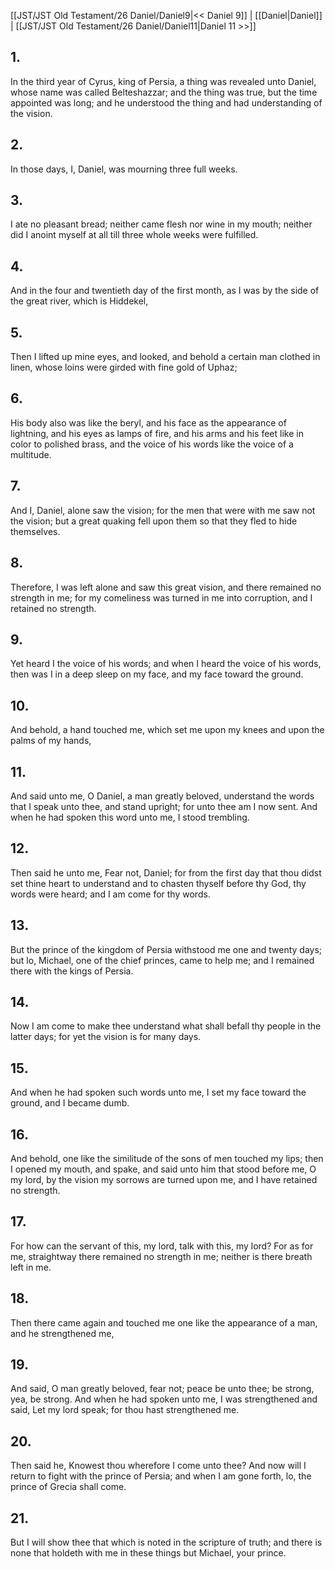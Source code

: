 [[JST/JST Old Testament/26 Daniel/Daniel9|<< Daniel 9]] | [[Daniel|Daniel]] | [[JST/JST Old Testament/26 Daniel/Daniel11|Daniel 11 >>]]
## 1.
In the third year of Cyrus, king of Persia, a thing was revealed unto Daniel, whose name was called Belteshazzar; and the thing was true, but the time appointed was long; and he understood the thing and had understanding of the vision.
## 2.
In those days, I, Daniel, was mourning three full weeks.
## 3.
I ate no pleasant bread; neither came flesh nor wine in my mouth; neither did I anoint myself at all till three whole weeks were fulfilled.
## 4.
And in the four and twentieth day of the first month, as I was by the side of the great river, which is Hiddekel,
## 5.
Then I lifted up mine eyes, and looked, and behold a certain man clothed in linen, whose loins were girded with fine gold of Uphaz;
## 6.
His body also was like the beryl, and his face as the appearance of lightning, and his eyes as lamps of fire, and his arms and his feet like in color to polished brass, and the voice of his words like the voice of a multitude.
## 7.
And I, Daniel, alone saw the vision; for the men that were with me saw not the vision; but a great quaking fell upon them so that they fled to hide themselves.
## 8.
Therefore, I was left alone and saw this great vision, and there remained no strength in me; for my comeliness was turned in me into corruption, and I retained no strength.
## 9.
Yet heard I the voice of his words; and when I heard the voice of his words, then was I in a deep sleep on my face, and my face toward the ground.
## 10.
And behold, a hand touched me, which set me upon my knees and upon the palms of my hands,
## 11.
And said unto me, O Daniel, a man greatly beloved, understand the words that I speak unto thee, and stand upright; for unto thee am I now sent. And when he had spoken this word unto me, I stood trembling.
## 12.
Then said he unto me, Fear not, Daniel; for from the first day that thou didst set thine heart to understand and to chasten thyself before thy God, thy words were heard; and I am come for thy words.
## 13.
But the prince of the kingdom of Persia withstood me one and twenty days; but lo, Michael, one of the chief princes, came to help me; and I remained there with the kings of Persia.
## 14.
Now I am come to make thee understand what shall befall thy people in the latter days; for yet the vision is for many days.
## 15.
And when he had spoken such words unto me, I set my face toward the ground, and I became dumb.
## 16.
And behold, one like the similitude of the sons of men touched my lips; then I opened my mouth, and spake, and said unto him that stood before me, O my lord, by the vision my sorrows are turned upon me, and I have retained no strength.
## 17.
For how can the servant of this, my lord, talk with this, my lord? For as for me, straightway there remained no strength in me; neither is there breath left in me.
## 18.
Then there came again and touched me one like the appearance of a man, and he strengthened me,
## 19.
And said, O man greatly beloved, fear not; peace be unto thee; be strong, yea, be strong. And when he had spoken unto me, I was strengthened and said, Let my lord speak; for thou hast strengthened me.
## 20.
Then said he, Knowest thou wherefore I come unto thee? And now will I return to fight with the prince of Persia; and when I am gone forth, lo, the prince of Grecia shall come.
## 21.
But I will show thee that which is noted in the scripture of truth; and there is none that holdeth with me in these things but Michael, your prince.

